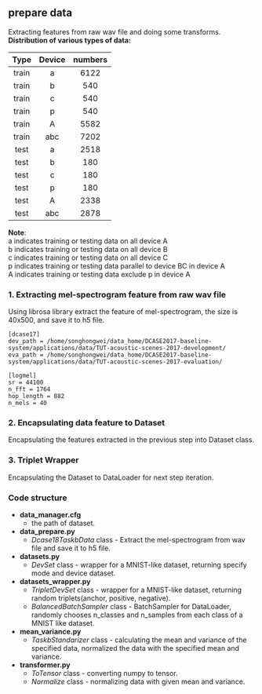 ## prepare data
Extracting features from raw wav file and doing some transforms.  
**Distribution of various types of data:**  

| Type | Device | numbers |  
|:----: | :----: | :----: |  
| train | a | 6122|
| train | b | 540 |
| train | c | 540 |
| train | p | 540 |
| train | A | 5582|
| train | abc| 7202|
| test | a | 2518|
| test | b | 180 |
| test | c | 180 |
| test | p | 180 |
| test | A | 2338 |
| test | abc| 2878 |

**Note**:  
a indicates training or testing data on all device A  
b indicates training or testing data on all device B  
c indicates training or testing data on all device C  
p indicates training or testing data parallel to device BC in device A  
A indicates training or testing data exclude p in device A 

### 1. Extracting mel-spectrogram feature from raw wav file  
Using librosa library extract the feature of mel-spectrogram, the size is 40x500, and save it to h5 file.
```
[dcase17]
dev_path = /home/songhongwei/data_home/DCASE2017-baseline-system/applications/data/TUT-acoustic-scenes-2017-development/
eva_path = /home/songhongwei/data_home/DCASE2017-baseline-system/applications/data/TUT-acoustic-scenes-2017-evaluation/

[logmel]
sr = 44100
n_fft = 1764
hop_length = 882
n_mels = 40
```
### 2. Encapsulating data feature to Dataset  
Encapsulating the features extracted in the previous step into Dataset class.  
### 3. Triplet Wrapper
Encapsulating the Dataset to DataLoader for next step iteration.  


### Code structure  
- **data_manager.cfg**
    - the path of dataset.
- **data_prepare.py**  
    - *Dcase18TaskbData* class - Extract the mel-spectrogram from wav file and save it to h5 file.  
- **datasets.py**  
    - *DevSet* class - wrapper for a MNIST-like dataset, returning specify mode and device dataset.  
- **datasets_wrapper.py**  
    - *TripletDevSet* class - wrapper for a MNIST-like dataset, returning random triplets(anchor, positive, negative).  
    - *BalancedBatchSampler* class - BatchSampler for DataLoader, randomly chooses n_classes and n_samples from each 
    class of a MNIST like dataset.  
- **mean_variance.py**  
    - *TaskbStandarizer* class - calculating the mean and variance of the specified data, 
    normalized the data with the specified mean and variance.
- **transformer.py**
    - *ToTensor* class - converting numpy to tensor.  
    - *Normalize* class - normalizing data with given mean and variance.  
        
